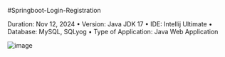 #Springboot-Login-Registration

Duration: Nov 12, 2024 
• Version: Java JDK 17
• IDE: Intellij Ultimate
• Database: MySQL, SQLyog
• Type of Application: Java Web Application

![image](https://github.com/user-attachments/assets/872431aa-434c-4558-953d-b82eed9a5c2f)

